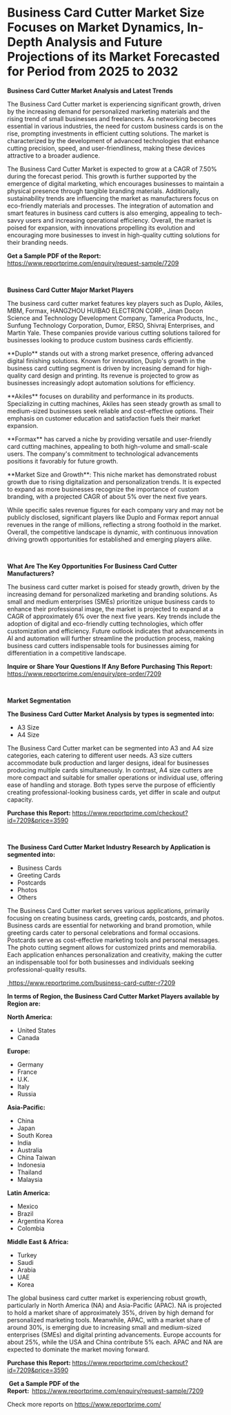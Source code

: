 <p><h1>Business Card Cutter Market Size Focuses on Market Dynamics, In-Depth Analysis and Future Projections of its Market Forecasted for Period from 2025 to 2032</h1></p><p><strong>Business Card Cutter Market Analysis and Latest Trends</strong></p>
<p><p>The Business Card Cutter market is experiencing significant growth, driven by the increasing demand for personalized marketing materials and the rising trend of small businesses and freelancers. As networking becomes essential in various industries, the need for custom business cards is on the rise, prompting investments in efficient cutting solutions. The market is characterized by the development of advanced technologies that enhance cutting precision, speed, and user-friendliness, making these devices attractive to a broader audience.</p><p>The Business Card Cutter Market is expected to grow at a CAGR of 7.50% during the forecast period. This growth is further supported by the emergence of digital marketing, which encourages businesses to maintain a physical presence through tangible branding materials. Additionally, sustainability trends are influencing the market as manufacturers focus on eco-friendly materials and processes. The integration of automation and smart features in business card cutters is also emerging, appealing to tech-savvy users and increasing operational efficiency. Overall, the market is poised for expansion, with innovations propelling its evolution and encouraging more businesses to invest in high-quality cutting solutions for their branding needs.</p></p>
<p><strong>Get a Sample PDF of the Report:&nbsp;</strong> <a href="https://www.reportprime.com/enquiry/request-sample/7209?utm_campaign=3183&utm_medium=2&utm_source=Github&utm_content=ia&utm_term=30032025&utm_id=business-card-cutter">https://www.reportprime.com/enquiry/request-sample/7209</a></p>
<p>&nbsp;</p>
<p><strong>Business Card Cutter Major Market Players</strong></p>
<p><p>The business card cutter market features key players such as Duplo, Akiles, MBM, Formax, HANGZHOU HUIBAO ELECTRON CORP., Jinan Docon Science and Technology Development Company, Tamerica Products, Inc., Sunfung Technology Corporation, Dumor, ERSO, Shivraj Enterprises, and Martin Yale. These companies provide various cutting solutions tailored for businesses looking to produce custom business cards efficiently.</p><p>**Duplo** stands out with a strong market presence, offering advanced digital finishing solutions. Known for innovation, Duplo's growth in the business card cutting segment is driven by increasing demand for high-quality card design and printing. Its revenue is projected to grow as businesses increasingly adopt automation solutions for efficiency.</p><p>**Akiles** focuses on durability and performance in its products. Specializing in cutting machines, Akiles has seen steady growth as small to medium-sized businesses seek reliable and cost-effective options. Their emphasis on customer education and satisfaction fuels their market expansion.</p><p>**Formax** has carved a niche by providing versatile and user-friendly card cutting machines, appealing to both high-volume and small-scale users. The company's commitment to technological advancements positions it favorably for future growth.</p><p>**Market Size and Growth**: This niche market has demonstrated robust growth due to rising digitalization and personalization trends. It is expected to expand as more businesses recognize the importance of custom branding, with a projected CAGR of about 5% over the next five years.</p><p>While specific sales revenue figures for each company vary and may not be publicly disclosed, significant players like Duplo and Formax report annual revenues in the range of millions, reflecting a strong foothold in the market. Overall, the competitive landscape is dynamic, with continuous innovation driving growth opportunities for established and emerging players alike.</p></p>
<p>&nbsp;</p>
<p><strong>What Are The Key Opportunities For Business Card Cutter Manufacturers?</strong></p>
<p><p>The business card cutter market is poised for steady growth, driven by the increasing demand for personalized marketing and branding solutions. As small and medium enterprises (SMEs) prioritize unique business cards to enhance their professional image, the market is projected to expand at a CAGR of approximately 6% over the next five years. Key trends include the adoption of digital and eco-friendly cutting technologies, which offer customization and efficiency. Future outlook indicates that advancements in AI and automation will further streamline the production process, making business card cutters indispensable tools for businesses aiming for differentiation in a competitive landscape.</p></p>
<p><strong>Inquire or Share Your Questions If Any Before Purchasing This Report:</strong> <a href="https://www.reportprime.com/enquiry/pre-order/7209?utm_campaign=3183&utm_medium=2&utm_source=Github&utm_content=ia&utm_term=30032025&utm_id=business-card-cutter">https://www.reportprime.com/enquiry/pre-order/7209</a></p>
<p>&nbsp;</p>
<p><strong>Market Segmentation</strong></p>
<p><strong>The Business Card Cutter Market Analysis by types is segmented into:</strong></p>
<p><ul><li>A3 Size</li><li>A4 Size</li></ul></p>
<p><p>The Business Card Cutter market can be segmented into A3 and A4 size categories, each catering to different user needs. A3 size cutters accommodate bulk production and larger designs, ideal for businesses producing multiple cards simultaneously. In contrast, A4 size cutters are more compact and suitable for smaller operations or individual use, offering ease of handling and storage. Both types serve the purpose of efficiently creating professional-looking business cards, yet differ in scale and output capacity.</p></p>
<p><strong>Purchase this Report:&nbsp;</strong><a href="https://www.reportprime.com/checkout?id=7209&price=3590&utm_campaign=3183&utm_medium=2&utm_source=Github&utm_content=ia&utm_term=30032025&utm_id=business-card-cutter">https://www.reportprime.com/checkout?id=7209&price=3590</a></p>
<p>&nbsp;</p>
<p><strong>The Business Card Cutter Market Industry Research by Application is segmented into:</strong></p>
<p><ul><li>Business Cards</li><li>Greeting Cards</li><li>Postcards</li><li>Photos</li><li>Others</li></ul></p>
<p><p>The Business Card Cutter market serves various applications, primarily focusing on creating business cards, greeting cards, postcards, and photos. Business cards are essential for networking and brand promotion, while greeting cards cater to personal celebrations and formal occasions. Postcards serve as cost-effective marketing tools and personal messages. The photo cutting segment allows for customized prints and memorabilia. Each application enhances personalization and creativity, making the cutter an indispensable tool for both businesses and individuals seeking professional-quality results.</p></p>
<p><a href="https://www.reportprime.com/business-card-cutter-r7209?utm_campaign=3183&utm_medium=2&utm_source=Github&utm_content=ia&utm_term=30032025&utm_id=business-card-cutter">&nbsp;https://www.reportprime.com/business-card-cutter-r7209</a></p>
<p><strong>In terms of Region, the Business Card Cutter Market Players available by Region are:</strong></p>
<p>
    <p> <strong> North America: </strong>
        <ul>
            <li>United States</li>
            <li>Canada</li>
        </ul>
        </p> 
    <p> <strong> Europe: </strong>
        <ul>
            <li>Germany</li>
            <li>France</li>
            <li>U.K.</li>
            <li>Italy</li>
            <li>Russia</li>
        </ul>
        </p> 
    <p> <strong> Asia-Pacific: </strong>
        <ul>
            <li>China</li>
            <li>Japan</li>
            <li>South Korea</li>
            <li>India</li>
            <li>Australia</li>
            <li>China Taiwan</li>
            <li>Indonesia</li>
            <li>Thailand</li>
            <li>Malaysia</li>
        </ul>
        </p> 
    <p> <strong> Latin America: </strong>
        <ul>
            <li>Mexico</li>
            <li>Brazil</li>
            <li>Argentina Korea</li>
            <li>Colombia</li>
        </ul>
        </p> 
    <p> <strong> Middle East & Africa: </strong>
        <ul>
            <li>Turkey</li>
            <li>Saudi</li>
            <li>Arabia</li>
            <li>UAE</li>
            <li>Korea</li>
        </ul>
    </p>
    </p>
<p><p>The global business card cutter market is experiencing robust growth, particularly in North America (NA) and Asia-Pacific (APAC). NA is projected to hold a market share of approximately 35%, driven by high demand for personalized marketing tools. Meanwhile, APAC, with a market share of around 30%, is emerging due to increasing small and medium-sized enterprises (SMEs) and digital printing advancements. Europe accounts for about 25%, while the USA and China contribute 5% each. APAC and NA are expected to dominate the market moving forward.</p></p>
<p><strong>Purchase this Report: </strong><a href="https://www.reportprime.com/checkout?id=7209&price=3590&utm_campaign=3183&utm_medium=2&utm_source=Github&utm_content=ia&utm_term=30032025&utm_id=business-card-cutter">https://www.reportprime.com/checkout?id=7209&price=3590</a></p>
<p>&nbsp;<strong>Get a Sample PDF of the Report:&nbsp;&nbsp;</strong><a href="https://www.reportprime.com/enquiry/request-sample/7209?utm_campaign=3183&utm_medium=2&utm_source=Github&utm_content=ia&utm_term=30032025&utm_id=business-card-cutter">https://www.reportprime.com/enquiry/request-sample/7209</a></p>
<p><strong></strong></p>
<p>Check more reports on <a href="https://www.reportprime.com/?utm_campaign=3183&utm_medium=2&utm_source=Github&utm_content=ia&utm_term=30032025&utm_id=business-card-cutter">https://www.reportprime.com/</a></p>